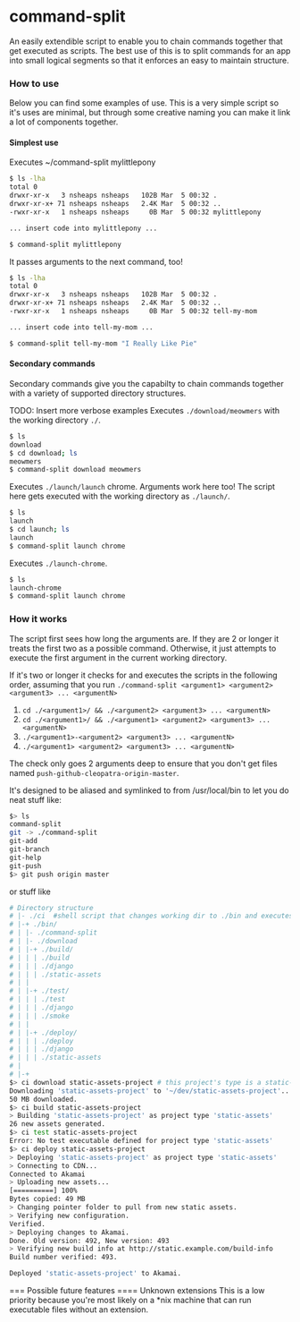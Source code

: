 # command-split
An easily extendible script to enable you to chain commands together that get executed as scripts. The best use of this is to split commands for an app into small logical segments so that it enforces an easy to maintain structure.

### How to use
Below you can find some examples of use. This is a very simple script so it's uses are minimal, but through some creative naming you can make it link a lot of components together.

#### Simplest use
Executes ~/command-split mylittlepony
```bash
$ ls -lha
total 0
drwxr-xr-x   3 nsheaps nsheaps   102B Mar  5 00:32 .
drwxr-xr-x+ 71 nsheaps nsheaps   2.4K Mar  5 00:32 ..
-rwxr-xr-x   1 nsheaps nsheaps     0B Mar  5 00:32 mylittlepony

... insert code into mylittlepony ...

$ command-split mylittlepony
```

It passes arguments to the next command, too!
```bash
$ ls -lha
total 0
drwxr-xr-x   3 nsheaps nsheaps   102B Mar  5 00:32 .
drwxr-xr-x+ 71 nsheaps nsheaps   2.4K Mar  5 00:32 ..
-rwxr-xr-x   1 nsheaps nsheaps     0B Mar  5 00:32 tell-my-mom

... insert code into tell-my-mom ...

$ command-split tell-my-mom "I Really Like Pie"
```

#### Secondary commands
Secondary commands give you the capabilty to chain commands together with a variety of supported directory structures.

TODO: Insert more verbose examples
Executes `./download/meowmers` with the working directory `./`.
```bash
$ ls
download
$ cd download; ls
meowmers
$ command-split download meowmers
```
Executes `./launch/launch` chrome. Arguments work here too! The script here gets executed with the working directory as `./launch/`.
```bash
$ ls
launch
$ cd launch; ls
launch
$ command-split launch chrome 

```
Executes `./launch-chrome`.
```bash
$ ls
launch-chrome
$ command-split launch chrome 

```

### How it works
The script first sees how long the arguments are. If they are 2 or longer it treats the first two as a possible command. Otherwise, it just attempts to execute the first argument in the current working directory.

If it's two or longer it checks for and executes the scripts in the following order, assuming that you run `./command-split <argument1> <argument2> <argument3> ... <argumentN>`

1. `cd ./<argument1>/ && ./<argument2> <argument3> ... <argumentN>`
2. `cd ./<argument1>/ && ./<argument1> <argument2> <argument3> ... <argumentN>`
3. `./<argument1>-<argument2> <argument3> ... <argumentN>`
4. `./<argument1> <argument2> <argument3> ... <argumentN>`

The check only goes 2 arguments deep to ensure that you don't get files named `push-github-cleopatra-origin-master`.

It's designed to be aliased and symlinked to from /usr/local/bin to let you do neat stuff like:
```bash
$> ls
command-split
git -> ./command-split
git-add
git-branch
git-help
git-push
$> git push origin master
```
or stuff like
```bash
# Directory structure
# |- ./ci  #shell script that changes working dir to ./bin and executes ./command-split
# |-+ ./bin/
# | |- ./command-split
# | |- ./download
# | |-+ ./build/
# | | | ./build
# | | | ./django
# | | | ./static-assets
# | |
# | |-+ ./test/
# | | | ./test
# | | | ./django
# | | | ./smoke
# | |
# | |-+ ./deploy/
# | | | ./deploy
# | | | ./django
# | | | ./static-assets
# |
# |-+ 
$> ci download static-assets-project # this project's type is a static-assets project
Downloading 'static-assets-project' to '~/dev/static-assets-project'...
50 MB downloaded.
$> ci build static-assets-project
> Building 'static-assets-project' as project type 'static-assets'
26 new assets generated.
$> ci test static-assets-project
Error: No test executable defined for project type 'static-assets'
$> ci deploy static-assets-project
> Deploying 'static-assets-project' as project type 'static-assets'
> Connecting to CDN...
Connected to Akamai
> Uploading new assets...
[==========] 100%
Bytes copied: 49 MB
> Changing pointer folder to pull from new static assets.
> Verifying new configuration.
Verified.
> Deploying changes to Akamai.
Done. Old version: 492, New version: 493
> Verifying new build info at http://static.example.com/build-info
Build number verified: 493.

Deployed 'static-assets-project' to Akamai.
```


=== Possible future features
==== Unknown extensions
This is a low priority because you're most likely on a *nix machine that can run executable files without an extension.

